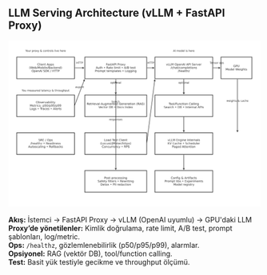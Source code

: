 ## LLM Serving Architecture (vLLM + FastAPI Proxy)

![AI Pipeline](./ai_pipeline_vllm_fastapi.svg)

**Akış:** İstemci → FastAPI Proxy → vLLM (OpenAI uyumlu) → GPU'daki LLM  
**Proxy’de yönetilenler:** Kimlik doğrulama, rate limit, A/B test, prompt şablonları, log/metric.  
**Ops:** `/healthz`, gözlemlenebilirlik (p50/p95/p99), alarmlar.  
**Opsiyonel:** RAG (vektör DB), tool/function calling.  
**Test:** Basit yük testiyle gecikme ve throughput ölçümü.
